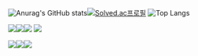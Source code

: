 <!--
**taewoojeong/taewoojeong** is a ✨ _special_ ✨ repository because its `README.md` (this file) appears on your GitHub profile.

Here are some ideas to get you started:

- 🔭 I’m currently working on ...
- 🌱 I’m currently learning ...
- 👯 I’m looking to collaborate on ...
- 🤔 I’m looking for help with ...
- 💬 Ask me about ...
- 📫 How to reach me: ...
- 😄 Pronouns: ...
- ⚡ Fun fact: ...
-->


![Anurag's GitHub stats](https://github-readme-stats.vercel.app/api?username=taewoojeong&show_icons=true&theme=github_dark)[![Solved.ac프로필](http://mazassumnida.wtf/api/v2/generate_badge?boj=jeongtaewoo)](https://solved.ac/jeongtaewoo)
![Top Langs](https://github-readme-stats.vercel.app/api/top-langs/?username=uiop5809&layout=compact&theme=github_dark)


<img src="https://img.shields.io/badge/html5-E34F26?style=for-the-badge&logo=html5&logoColor=white"><img src="https://img.shields.io/badge/css-1572B6?style=for-the-badge&logo=css3&logoColor=white"><img src="https://img.shields.io/badge/javascript-F7DF1E?style=for-the-badge&logo=javascript&logoColor=black"> <img src="https://img.shields.io/badge/react-61DAFB?style=for-the-badge&logo=react&logoColor=black">

<img src="https://img.shields.io/badge/java-007396?style=for-the-badge&logo=java&logoColor=white"><img src="https://img.shields.io/badge/c++-00599C?style=for-the-badge&logo=c%2B%2B&logoColor=white"><img src="https://img.shields.io/badge/python-3776AB?style=for-the-badge&logo=python&logoColor=white">

